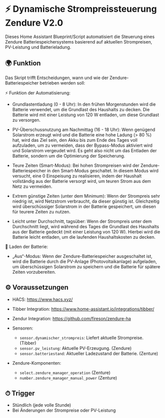 # ⚡ Dynamische Strompreissteuerung Zendure V2.0

Dieses Home Assistant Blueprint/Script automatisiert die Steuerung eines Zendure Batteriespeichersystems basierend auf aktuellen Strompreisen, PV-Leistung und Batterieladung.

## 🌍 Funktion

Das Skript trifft Entscheidungen, wann und wie der Zendure-Batteriespeicher betrieben werden soll:


⚡ Funktion der Automatisierung:

 - Grundlastentladung (0 - 8 Uhr): In den frühen Morgenstunden wird die Batterie verwendet, um die Grundlast des Haushalts zu decken. Die Batterie wird mit einer Leistung von 120 W entladen, um diese Grundlast zu versorgen.

 - PV-Überschussnutzung am Nachmittag (16 - 18 Uhr): Wenn genügend Solarstrom erzeugt wird und die Batterie eine hohe Ladung (> 80 %) hat, wird das Ziel sein, den Akku bis zum Ende des Tages voll aufzuladen, um zu vermeiden, dass der Bypass-Modus aktiviert wird und Solarstrom vergeudet wird. Es geht also nicht um das Entladen der Batterie, sondern um die Optimierung der Speicherung.

 - Teure Zeiten (Smart-Modus): Bei hohen Strompreisen wird der Zendure-Batteriespeicher in den Smart-Modus geschaltet. In diesem Modus wird versucht, eine 0 Einspeisung zu realisieren, indem der Haushalt vollständig aus der Batterie versorgt wird, um teuren Strom aus dem Netz zu vermeiden.

 - Extrem günstige Zeiten (unter dem Minimum): Wenn der Strompreis sehr niedrig ist, wird Netzstrom verbraucht, da dieser günstig ist. Gleichzeitig wird überschüssiger Solarstrom in der Batterie gespeichert, um diesen für teurere Zeiten zu nutzen.

 - Leicht unter Durchschnitt, tagsüber: Wenn der Strompreis unter dem Durchschnitt liegt, wird während des Tages die Grundlast des Haushalts aus der Batterie gedeckt (mit einer Leistung von 120 W). Hierbei wird die Batterie leicht entladen, um die laufenden Haushaltskosten zu decken.


🔋 Laden der Batterie:

 - „Aus“-Modus: Wenn der Zendure-Batteriespeicher ausgeschaltet ist, wird die Batterie durch die PV-Anlage (Photovoltaikanlage) aufgeladen, um überschüssigen Solarstrom zu speichern und die Batterie für spätere Zeiten vorzubereiten.

## ⚙ Voraussetzungen

 - HACS: https://www.hacs.xyz/
 - Tibber Integration: https://www.home-assistant.io/integrations/tibber/
 - Zendur Integration: https://github.com/fireson/zendure-ha

- Sensoren:
  - `sensor.dynamischer_strompreis`: Liefert aktuelle Strompreise. (Tibber)
  - `sensor.pv_leistung`: Aktuelle PV-Erzeugung. (Zendure)
  - `sensor.batteriestand`: Aktueller Ladezustand der Batterie. (Zenture)
- Zendure-Komponenten:
  - `select.zendure_manager_operation` (Zenture)
  - `number.zendure_manager_manual_power` (Zenture)

## ⏱ Trigger

- Stündlich (jede volle Stunde)
- Bei Änderungen der Strompreise oder PV-Leistung
